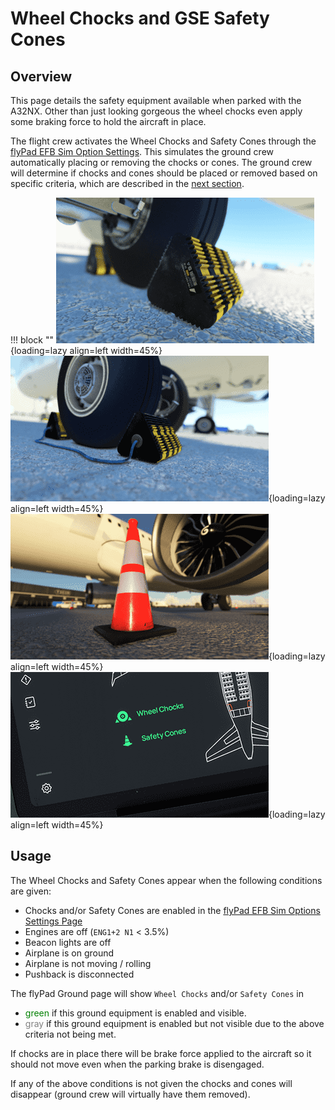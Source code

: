 # Wheel Chocks and GSE Safety Cones

## Overview

This page details the safety equipment available when parked with the A32NX. Other than just looking gorgeous the wheel chocks even apply some braking force to hold the aircraft in place.

The flight crew activates the Wheel Chocks and Safety Cones through the 
[flyPad EFB Sim Option Settings](flypados3/settings.md#sim-options).
This simulates the ground crew automatically placing or removing the chocks or cones. The ground crew will determine 
if chocks and cones should be placed or removed based on specific criteria, which are described in the 
[next section](#usage).

!!! block ""
    ![Wheel Chocks](../assets/feature-guides/chocks-cones/chocks.png "Wheel Chocks"){loading=lazy align=left width=45%}
    ![Wheel Chocks](../assets/feature-guides/chocks-cones/chocks_2.png "Wheel Chocks"){loading=lazy align=left width=45%}
     <br>
    ![GSE Safety Cone](../assets/feature-guides/chocks-cones/cones.png "GSE Safety Cone"){loading=lazy align=left width=45%}
    ![EFB Ground Buttons for Chocks and Cones](../assets/feature-guides/chocks-cones/efb-ground-chocks-cones.png "EFB Ground Buttons for Chocks and Cones"){loading=lazy align=left width=45%}

## Usage

The Wheel Chocks and Safety Cones appear when the following conditions are given:

- Chocks and/or Safety Cones are enabled in the [flyPad EFB Sim Options Settings Page](flypados3/settings.md#sim-options)
- Engines are off (`ENG1+2 N1` < 3.5%)
- Beacon lights are off
- Airplane is on ground
- Airplane is not moving / rolling
- Pushback is disconnected

The flyPad Ground page will show `Wheel Chocks` and/or `Safety Cones` in 

- <span style=color:green>green</span> if this ground equipment is enabled and visible.
- <span style=color:gray>gray</span> if this ground equipment is enabled but not visible due to the above criteria not 
  being 
  met. 

If chocks are in place there will be brake force applied to the aircraft so it should not move even when the parking brake is disengaged.

If any of the above conditions is not given the chocks and cones will disappear (ground crew will virtually have them removed).
